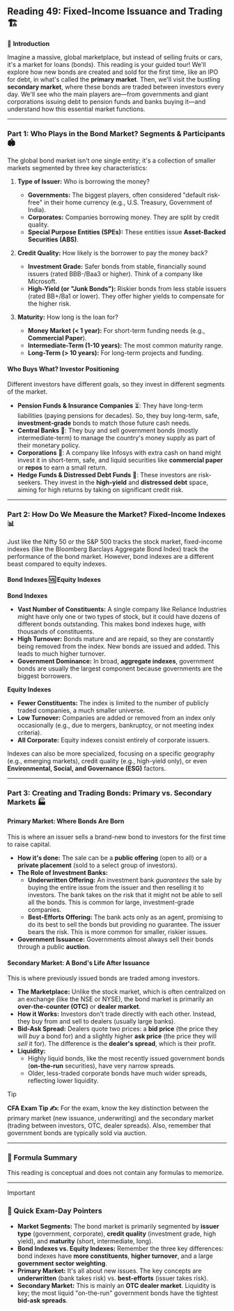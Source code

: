 ## Reading 49: Fixed-Income Issuance and Trading 🏗️

🎯 **Introduction**

Imagine a massive, global marketplace, but instead of selling fruits or cars, it's a market for loans (bonds). This reading is your guided tour! We'll explore how new bonds are created and sold for the first time, like an IPO for debt, in what's called the **primary market**. Then, we'll visit the bustling **secondary market**, where these bonds are traded between investors every day. We'll see who the main players are—from governments and giant corporations issuing debt to pension funds and banks buying it—and understand how this essential market functions.

---

### Part 1: Who Plays in the Bond Market? Segments & Participants 🏟️

The global bond market isn't one single entity; it's a collection of smaller markets segmented by three key characteristics:

1.  **Type of Issuer:** Who is borrowing the money?
    * **Governments:** The biggest players, often considered "default risk-free" in their home currency (e.g., U.S. Treasury, Government of India).
    * **Corporates:** Companies borrowing money. They are split by credit quality.
    * **Special Purpose Entities (SPEs):** These entities issue **Asset-Backed Securities (ABS)**.

2.  **Credit Quality:** How likely is the borrower to pay the money back?
    * **Investment Grade:** Safer bonds from stable, financially sound issuers (rated BBB-/Baa3 or higher). Think of a company like Microsoft.
    * **High-Yield (or "Junk Bonds"):** Riskier bonds from less stable issuers (rated BB+/Ba1 or lower). They offer higher yields to compensate for the higher risk.

3.  **Maturity:** How long is the loan for?
    * **Money Market (< 1 year):** For short-term funding needs (e.g., **Commercial Paper**).
    * **Intermediate-Term (1-10 years):** The most common maturity range.
    * **Long-Term (> 10 years):** For long-term projects and funding.

#### Who Buys What? Investor Positioning

Different investors have different goals, so they invest in different segments of the market.

* **Pension Funds & Insurance Companies** ⏳: They have long-term liabilities (paying pensions for decades). So, they buy long-term, safe, **investment-grade** bonds to match those future cash needs.
* **Central Banks** 🏦: They buy and sell government bonds (mostly intermediate-term) to manage the country's money supply as part of their monetary policy.
* **Corporations** 💼: A company like Infosys with extra cash on hand might invest it in short-term, safe, and liquid securities like **commercial paper** or **repos** to earn a small return.
* **Hedge Funds & Distressed Debt Funds** 🦁: These investors are risk-seekers. They invest in the **high-yield** and **distressed debt** space, aiming for high returns by taking on significant credit risk.

---

### Part 2: How Do We Measure the Market? Fixed-Income Indexes 📊

Just like the Nifty 50 or the S&P 500 tracks the stock market, fixed-income indexes (like the Bloomberg Barclays Aggregate Bond Index) track the performance of the bond market. However, bond indexes are a different beast compared to equity indexes.

#### **Bond Indexes 🆚 Equity Indexes**

**Bond Indexes**
* **Vast Number of Constituents:** A single company like Reliance Industries might have only one or two types of stock, but it could have dozens of different bonds outstanding. This makes bond indexes huge, with thousands of constituents.
* **High Turnover:** Bonds mature and are repaid, so they are constantly being removed from the index. New bonds are issued and added. This leads to much higher turnover.
* **Government Dominance:** In broad, **aggregate indexes**, government bonds are usually the largest component because governments are the biggest borrowers.

**Equity Indexes**
* **Fewer Constituents:** The index is limited to the number of publicly traded companies, a much smaller universe.
* **Low Turnover:** Companies are added or removed from an index only occasionally (e.g., due to mergers, bankruptcy, or not meeting index criteria).
* **All Corporate:** Equity indexes consist entirely of corporate issuers.

Indexes can also be more specialized, focusing on a specific geography (e.g., emerging markets), credit quality (e.g., high-yield only), or even **Environmental, Social, and Governance (ESG)** factors.

---

### Part 3: Creating and Trading Bonds: Primary vs. Secondary Markets 🏭

#### **Primary Market: Where Bonds Are Born**

This is where an issuer sells a brand-new bond to investors for the first time to raise capital.

* **How it's done:** The sale can be a **public offering** (open to all) or a **private placement** (sold to a select group of investors).
* **The Role of Investment Banks:**
    * **Underwritten Offering:** An investment bank *guarantees* the sale by buying the entire issue from the issuer and then reselling it to investors. The bank takes on the risk that it might not be able to sell all the bonds. This is common for large, investment-grade companies.
    * **Best-Efforts Offering:** The bank acts only as an agent, promising to do its best to sell the bonds but providing no guarantee. The issuer bears the risk. This is more common for smaller, riskier issues.
* **Government Issuance:** Governments almost always sell their bonds through a public **auction**.

#### **Secondary Market: A Bond's Life After Issuance**

This is where previously issued bonds are traded among investors.

* **The Marketplace:** Unlike the stock market, which is often centralized on an exchange (like the NSE or NYSE), the bond market is primarily an **over-the-counter (OTC)** or **dealer market**.
* **How it Works:** Investors don't trade directly with each other. Instead, they buy from and sell to dealers (usually large banks).
* **Bid-Ask Spread:** Dealers quote two prices: a **bid price** (the price they will *buy* a bond for) and a slightly higher **ask price** (the price they will *sell* it for). The difference is the **dealer's spread**, which is their profit.
* **Liquidity:**
    * Highly liquid bonds, like the most recently issued government bonds (**on-the-run** securities), have very narrow spreads.
    * Older, less-traded corporate bonds have much wider spreads, reflecting lower liquidity.

> [!TIP]
> **CFA Exam Tip ✍️:** For the exam, know the key distinction between the primary market (new issuance, underwriting) and the secondary market (trading between investors, OTC, dealer spreads). Also, remember that government bonds are typically sold via auction.

---

### 🧪 Formula Summary

This reading is conceptual and does not contain any formulas to memorize.

---

> [!IMPORTANT]
> ### 🎯 Quick Exam-Day Pointers
>
> * **Market Segments:** The bond market is primarily segmented by **issuer type** (government, corporate), **credit quality** (investment grade, high yield), and **maturity** (short, intermediate, long).
> * **Bond Indexes vs. Equity Indexes:** Remember the three key differences: bond indexes have **more constituents**, **higher turnover**, and a large **government sector weighting**.
> * **Primary Market:** It's all about new issues. The key concepts are **underwritten** (bank takes risk) vs. **best-efforts** (issuer takes risk).
> * **Secondary Market:** This is mainly an **OTC dealer market**. Liquidity is key; the most liquid "on-the-run" government bonds have the tightest **bid-ask spreads**.